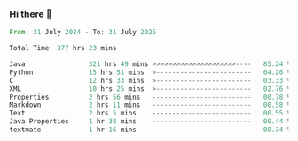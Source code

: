 ### Hi there 👋

<!--
**luoxuanzao/luoxuanzao** is a ✨ _special_ ✨ repository because its `README.md` (this file) appears on your GitHub profile.

Here are some ideas to get you started:

- 🔭 I’m currently working on ...
- 🌱 I’m currently learning ...
- 👯 I’m looking to collaborate on ...
- 🤔 I’m looking for help with ...
- 💬 Ask me about ...
- 📫 How to reach me: ...
- 😄 Pronouns: ...
- ⚡ Fun fact: ...
-->

<!--START_SECTION:waka-->

```rust
From: 31 July 2024 - To: 31 July 2025

Total Time: 377 hrs 23 mins

Java                321 hrs 49 mins >>>>>>>>>>>>>>>>>>>>>----   85.24 %
Python              15 hrs 51 mins  >------------------------   04.20 %
C                   12 hrs 33 mins  >------------------------   03.33 %
XML                 10 hrs 25 mins  >------------------------   02.76 %
Properties          2 hrs 56 mins   -------------------------   00.78 %
Markdown            2 hrs 11 mins   -------------------------   00.58 %
Text                2 hrs 5 mins    -------------------------   00.55 %
Java Properties     1 hr 38 mins    -------------------------   00.44 %
textmate            1 hr 16 mins    -------------------------   00.34 %
```

<!--END_SECTION:waka-->